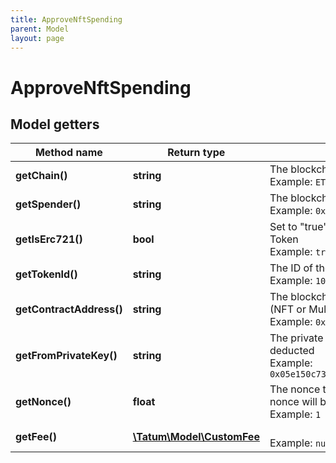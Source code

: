 ```yaml
---
title: ApproveNftSpending
parent: Model
layout: page
---
```


# ApproveNftSpending

## Model getters

Method name | Return type | Description | Notes
------------ | ------------- | ------------- | -------------
**getChain()** | **string** | The blockchain to work with <br>Example: `ETH` |
**getSpender()** | **string** | The blockchain address of the auction/marketplace smart contract <br>Example: `0x687422eEA2cB73B5d3e242bA5456b782919AFc85` |
**getIsErc721()** | **bool** | Set to "true" if the asset is an NFT; set to "false" is the asset is a Multi Token <br>Example: `true` |
**getTokenId()** | **string** | The ID of the asset (NFT or Multi Token) <br>Example: `100000` |
**getContractAddress()** | **string** | The blockchain address of the smart contract from which the asset (NFT or Multi Token) was minted <br>Example: `0x687422eEA2cB73B5d3e242bA5456b782919AFc85` |
**getFromPrivateKey()** | **string** | The private key of the blockchain address from which the fee will be deducted <br>Example: `0x05e150c73f1920ec14caa1e0b6aa09940899678051a78542840c2668ce5080c2` |
**getNonce()** | **float** | The nonce to be set to the transaction; if not present, the last known nonce will be used <br>Example: `1` | [optional]
**getFee()** | [**\Tatum\Model\CustomFee**](../CustomFee) |  <br>Example: `null` | [optional]

